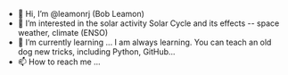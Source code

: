 - 👋 Hi, I’m @leamonrj (Bob Leamon)
- 👀 I’m interested in the solar activity Solar Cycle and its effects -- space weather, climate (ENSO)
- 🌱 I’m currently learning ... I am always learning. You can teach an old dog new tricks, including Python, GitHub... 
- 📫 How to reach me ...

<!---
leamonrj/leamonrj is a ✨ special ✨ repository because its `README.md` (this file) appears on your GitHub profile.
You can click the Preview link to take a look at your changes.
--->

